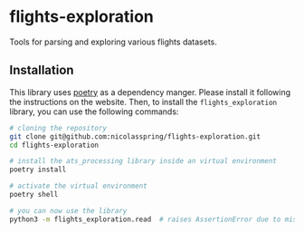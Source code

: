 # flights-exploration

Tools for parsing and exploring various flights datasets.

## Installation

This library uses [poetry](https://python-poetry.org/) as a dependency manger. Please install it following the instructions on the website. Then, to install the `flights_exploration` library, you can use the following commands:

```bash
# cloning the repository
git clone git@github.com:nicolasspring/flights-exploration.git
cd flights-exploration

# install the ats_processing library inside an virtual environment
poetry install

# activate the virtual environment
poetry shell

# you can now use the library
python3 -m flights_exploration.read  # raises AssertionError due to missing cli args
```

